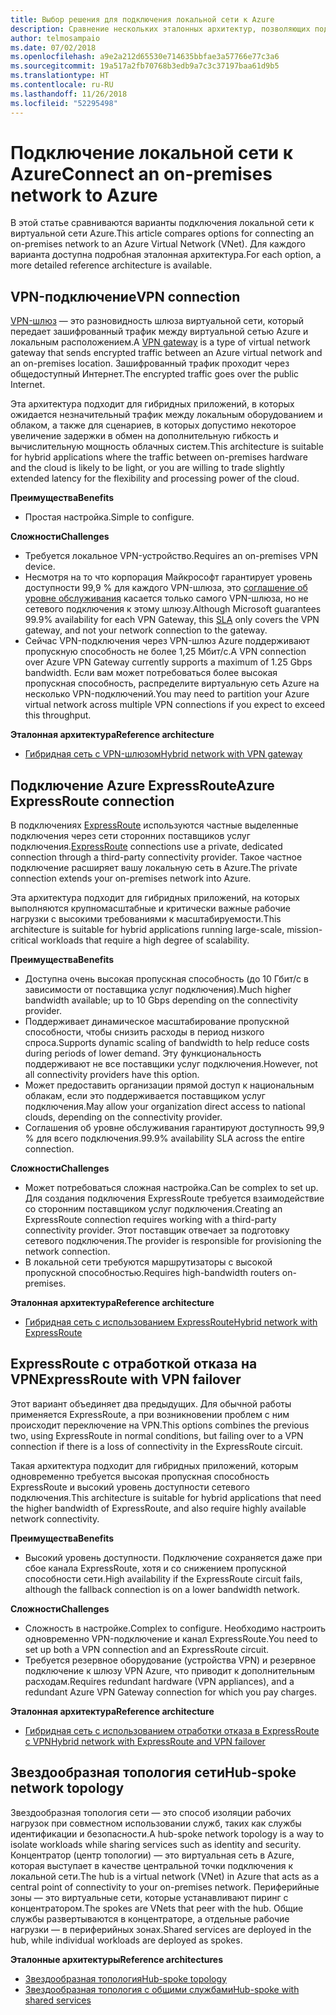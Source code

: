 ```yaml
---
title: Выбор решения для подключения локальной сети к Azure
description: Сравнение нескольких эталонных архитектур, позволяющих подключить локальную сеть к Azure.
author: telmosampaio
ms.date: 07/02/2018
ms.openlocfilehash: a9e2a212d65530e714635bbfae3a57766e77c3a6
ms.sourcegitcommit: 19a517a2fb70768b3edb9a7c3c37197baa61d9b5
ms.translationtype: HT
ms.contentlocale: ru-RU
ms.lasthandoff: 11/26/2018
ms.locfileid: "52295498"
---
```

# <a name="connect-an-on-premises-network-to-azure"></a><span data-ttu-id="ceddd-103">Подключение локальной сети к Azure</span><span class="sxs-lookup"><span data-stu-id="ceddd-103">Connect an on-premises network to Azure</span></span>

<span data-ttu-id="ceddd-104">В этой статье сравниваются варианты подключения локальной сети к виртуальной сети Azure.</span><span class="sxs-lookup"><span data-stu-id="ceddd-104">This article compares options for connecting an on-premises network to an Azure Virtual Network (VNet).</span></span> <span data-ttu-id="ceddd-105">Для каждого варианта доступна подробная эталонная архитектура.</span><span class="sxs-lookup"><span data-stu-id="ceddd-105">For each option, a more detailed reference architecture is available.</span></span>

## <a name="vpn-connection"></a><span data-ttu-id="ceddd-106">VPN-подключение</span><span class="sxs-lookup"><span data-stu-id="ceddd-106">VPN connection</span></span>

<span data-ttu-id="ceddd-107">[VPN-шлюз](/azure/vpn-gateway/vpn-gateway-about-vpngateways) — это разновидность шлюза виртуальной сети, который передает зашифрованный трафик между виртуальной сетью Azure и локальным расположением.</span><span class="sxs-lookup"><span data-stu-id="ceddd-107">A [VPN gateway](/azure/vpn-gateway/vpn-gateway-about-vpngateways) is a type of virtual network gateway that sends encrypted traffic between an Azure virtual network and an on-premises location.</span></span> <span data-ttu-id="ceddd-108">Зашифрованный трафик проходит через общедоступный Интернет.</span><span class="sxs-lookup"><span data-stu-id="ceddd-108">The encrypted traffic goes over the public Internet.</span></span>

<span data-ttu-id="ceddd-109">Эта архитектура подходит для гибридных приложений, в которых ожидается незначительный трафик между локальным оборудованием и облаком, а также для сценариев, в которых допустимо некоторое увеличение задержки в обмен на дополнительную гибкость и вычислительную мощность облачных систем.</span><span class="sxs-lookup"><span data-stu-id="ceddd-109">This architecture is suitable for hybrid applications where the traffic between on-premises hardware and the cloud is likely to be light, or you are willing to trade slightly extended latency for the flexibility and processing power of the cloud.</span></span>

<span data-ttu-id="ceddd-110">**Преимущества**</span><span class="sxs-lookup"><span data-stu-id="ceddd-110">**Benefits**</span></span>

- <span data-ttu-id="ceddd-111">Простая настройка.</span><span class="sxs-lookup"><span data-stu-id="ceddd-111">Simple to configure.</span></span>

<span data-ttu-id="ceddd-112">**Сложности**</span><span class="sxs-lookup"><span data-stu-id="ceddd-112">**Challenges**</span></span>

- <span data-ttu-id="ceddd-113">Требуется локальное VPN-устройство.</span><span class="sxs-lookup"><span data-stu-id="ceddd-113">Requires an on-premises VPN device.</span></span>
- <span data-ttu-id="ceddd-114">Несмотря на то что корпорация Майкрософт гарантирует уровень доступности 99,9 % для каждого VPN-шлюза, это [соглашение об уровне обслуживания](https://azure.microsoft.com/support/legal/sla/vpn-gateway/) касается только самого VPN-шлюза, но не сетевого подключения к этому шлюзу.</span><span class="sxs-lookup"><span data-stu-id="ceddd-114">Although Microsoft guarantees 99.9% availability for each VPN Gateway, this [SLA](https://azure.microsoft.com/support/legal/sla/vpn-gateway/) only covers the VPN gateway, and not your network connection to the gateway.</span></span>
- <span data-ttu-id="ceddd-115">Сейчас VPN-подключения через VPN-шлюз Azure поддерживают пропускную способность не более 1,25 Мбит/с.</span><span class="sxs-lookup"><span data-stu-id="ceddd-115">A VPN connection over Azure VPN Gateway currently supports a maximum of 1.25 Gbps bandwidth.</span></span> <span data-ttu-id="ceddd-116">Если вам может потребоваться более высокая пропускная способность, распределите виртуальную сеть Azure на несколько VPN-подключений.</span><span class="sxs-lookup"><span data-stu-id="ceddd-116">You may need to partition your Azure virtual network across multiple VPN connections if you expect to exceed this throughput.</span></span>

<span data-ttu-id="ceddd-117">**Эталонная архитектура**</span><span class="sxs-lookup"><span data-stu-id="ceddd-117">**Reference architecture**</span></span>

- [<span data-ttu-id="ceddd-118">Гибридная сеть с VPN-шлюзом</span><span class="sxs-lookup"><span data-stu-id="ceddd-118">Hybrid network with VPN gateway</span></span>](./vpn.md)

## <a name="azure-expressroute-connection"></a><span data-ttu-id="ceddd-119">Подключение Azure ExpressRoute</span><span class="sxs-lookup"><span data-stu-id="ceddd-119">Azure ExpressRoute connection</span></span>

<span data-ttu-id="ceddd-120">В подключениях [ExpressRoute](/azure/expressroute/) используются частные выделенные подключения через сети сторонних поставщиков услуг подключения.</span><span class="sxs-lookup"><span data-stu-id="ceddd-120">[ExpressRoute](/azure/expressroute/) connections use a private, dedicated connection through a third-party connectivity provider.</span></span> <span data-ttu-id="ceddd-121">Такое частное подключение расширяет вашу локальную сеть в Azure.</span><span class="sxs-lookup"><span data-stu-id="ceddd-121">The private connection extends your on-premises network into Azure.</span></span> 

<span data-ttu-id="ceddd-122">Эта архитектура подходит для гибридных приложений, на которых выполняются крупномасштабные и критически важные рабочие нагрузки с высокими требованиями к масштабируемости.</span><span class="sxs-lookup"><span data-stu-id="ceddd-122">This architecture is suitable for hybrid applications running large-scale, mission-critical workloads that require a high degree of scalability.</span></span> 

<span data-ttu-id="ceddd-123">**Преимущества**</span><span class="sxs-lookup"><span data-stu-id="ceddd-123">**Benefits**</span></span>

- <span data-ttu-id="ceddd-124">Доступна очень высокая пропускная способность (до 10 Гбит/с в зависимости от поставщика услуг подключения).</span><span class="sxs-lookup"><span data-stu-id="ceddd-124">Much higher bandwidth available; up to 10 Gbps depending on the connectivity provider.</span></span>
- <span data-ttu-id="ceddd-125">Поддерживает динамическое масштабирование пропускной способности, чтобы снизить расходы в период низкого спроса.</span><span class="sxs-lookup"><span data-stu-id="ceddd-125">Supports dynamic scaling of bandwidth to help reduce costs during periods of lower demand.</span></span> <span data-ttu-id="ceddd-126">Эту функциональность поддерживают не все поставщики услуг подключения.</span><span class="sxs-lookup"><span data-stu-id="ceddd-126">However, not all connectivity providers have this option.</span></span>
- <span data-ttu-id="ceddd-127">Может предоставить организации прямой доступ к национальным облакам, если это поддерживается поставщиком услуг подключения.</span><span class="sxs-lookup"><span data-stu-id="ceddd-127">May allow your organization direct access to national clouds, depending on the connectivity provider.</span></span>
- <span data-ttu-id="ceddd-128">Соглашения об уровне обслуживания гарантируют доступность 99,9 % для всего подключения.</span><span class="sxs-lookup"><span data-stu-id="ceddd-128">99.9% availability SLA across the entire connection.</span></span>

<span data-ttu-id="ceddd-129">**Сложности**</span><span class="sxs-lookup"><span data-stu-id="ceddd-129">**Challenges**</span></span>

- <span data-ttu-id="ceddd-130">Может потребоваться сложная настройка.</span><span class="sxs-lookup"><span data-stu-id="ceddd-130">Can be complex to set up.</span></span> <span data-ttu-id="ceddd-131">Для создания подключения ExpressRoute требуется взаимодействие со сторонним поставщиком услуг подключения.</span><span class="sxs-lookup"><span data-stu-id="ceddd-131">Creating an ExpressRoute connection requires working with a third-party connectivity provider.</span></span> <span data-ttu-id="ceddd-132">Этот поставщик отвечает за подготовку сетевого подключения.</span><span class="sxs-lookup"><span data-stu-id="ceddd-132">The provider is responsible for provisioning the network connection.</span></span>
- <span data-ttu-id="ceddd-133">В локальной сети требуются маршрутизаторы с высокой пропускной способностью.</span><span class="sxs-lookup"><span data-stu-id="ceddd-133">Requires high-bandwidth routers on-premises.</span></span>

<span data-ttu-id="ceddd-134">**Эталонная архитектура**</span><span class="sxs-lookup"><span data-stu-id="ceddd-134">**Reference architecture**</span></span>

- [<span data-ttu-id="ceddd-135">Гибридная сеть с использованием ExpressRoute</span><span class="sxs-lookup"><span data-stu-id="ceddd-135">Hybrid network with ExpressRoute</span></span>](./expressroute.md)

## <a name="expressroute-with-vpn-failover"></a><span data-ttu-id="ceddd-136">ExpressRoute с отработкой отказа на VPN</span><span class="sxs-lookup"><span data-stu-id="ceddd-136">ExpressRoute with VPN failover</span></span>

<span data-ttu-id="ceddd-137">Этот вариант объединяет два предыдущих. Для обычной работы применяется ExpressRoute, а при возникновении проблем с ним происходит переключение на VPN.</span><span class="sxs-lookup"><span data-stu-id="ceddd-137">This options combines the previous two, using ExpressRoute in normal conditions, but failing over to a VPN connection if there is a loss of connectivity in the ExpressRoute circuit.</span></span>

<span data-ttu-id="ceddd-138">Такая архитектура подходит для гибридных приложений, которым одновременно требуется высокая пропускная способность ExpressRoute и высокий уровень доступности сетевого подключения.</span><span class="sxs-lookup"><span data-stu-id="ceddd-138">This architecture is suitable for hybrid applications that need the higher bandwidth of ExpressRoute, and also require highly available network connectivity.</span></span> 

<span data-ttu-id="ceddd-139">**Преимущества**</span><span class="sxs-lookup"><span data-stu-id="ceddd-139">**Benefits**</span></span>

- <span data-ttu-id="ceddd-140">Высокий уровень доступности. Подключение сохраняется даже при сбое канала ExpressRoute, хотя и со снижением пропускной способности сети.</span><span class="sxs-lookup"><span data-stu-id="ceddd-140">High availability if the ExpressRoute circuit fails, although the fallback connection is on a lower bandwidth network.</span></span>

<span data-ttu-id="ceddd-141">**Сложности**</span><span class="sxs-lookup"><span data-stu-id="ceddd-141">**Challenges**</span></span>

- <span data-ttu-id="ceddd-142">Сложность в настройке.</span><span class="sxs-lookup"><span data-stu-id="ceddd-142">Complex to configure.</span></span> <span data-ttu-id="ceddd-143">Необходимо настроить одновременно VPN-подключение и канал ExpressRoute.</span><span class="sxs-lookup"><span data-stu-id="ceddd-143">You need to set up both a VPN connection and an ExpressRoute circuit.</span></span>
- <span data-ttu-id="ceddd-144">Требуется резервное оборудование (устройства VPN) и резервное подключение к шлюзу VPN Azure, что приводит к дополнительным расходам.</span><span class="sxs-lookup"><span data-stu-id="ceddd-144">Requires redundant hardware (VPN appliances), and a redundant Azure VPN Gateway connection for which you pay charges.</span></span>

<span data-ttu-id="ceddd-145">**Эталонная архитектура**</span><span class="sxs-lookup"><span data-stu-id="ceddd-145">**Reference architecture**</span></span>

- [<span data-ttu-id="ceddd-146">Гибридная сеть с использованием отработки отказа в ExpressRoute с VPN</span><span class="sxs-lookup"><span data-stu-id="ceddd-146">Hybrid network with ExpressRoute and VPN failover</span></span>](./expressroute-vpn-failover.md)


## <a name="hub-spoke-network-topology"></a><span data-ttu-id="ceddd-147">Звездообразная топология сети</span><span class="sxs-lookup"><span data-stu-id="ceddd-147">Hub-spoke network topology</span></span>

<span data-ttu-id="ceddd-148">Звездообразная топология сети — это способ изоляции рабочих нагрузок при совместном использовании служб, таких как службы идентификации и безопасности.</span><span class="sxs-lookup"><span data-stu-id="ceddd-148">A hub-spoke network topology is a way to isolate workloads while sharing services such as identity and security.</span></span> <span data-ttu-id="ceddd-149">Концентратор (центр топологии) — это виртуальная сеть в Azure, которая выступает в качестве центральной точки подключения к локальной сети.</span><span class="sxs-lookup"><span data-stu-id="ceddd-149">The hub is a virtual network (VNet) in Azure that acts as a central point of connectivity to your on-premises network.</span></span> <span data-ttu-id="ceddd-150">Периферийные зоны — это виртуальные сети, которые устанавливают пиринг с концентратором.</span><span class="sxs-lookup"><span data-stu-id="ceddd-150">The spokes are VNets that peer with the hub.</span></span> <span data-ttu-id="ceddd-151">Общие службы развертываются в концентраторе, а отдельные рабочие нагрузки — в периферийных зонах.</span><span class="sxs-lookup"><span data-stu-id="ceddd-151">Shared services are deployed in the hub, while individual workloads are deployed as spokes.</span></span>


<span data-ttu-id="ceddd-152">**Эталонные архитектуры**</span><span class="sxs-lookup"><span data-stu-id="ceddd-152">**Reference architectures**</span></span>

- [<span data-ttu-id="ceddd-153">Звездообразная топология</span><span class="sxs-lookup"><span data-stu-id="ceddd-153">Hub-spoke topology</span></span>](./hub-spoke.md)
- [<span data-ttu-id="ceddd-154">Звездообразная топология с общими службами</span><span class="sxs-lookup"><span data-stu-id="ceddd-154">Hub-spoke with shared services</span></span>](./shared-services.md)
